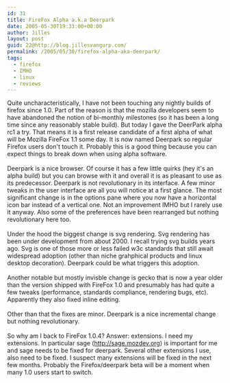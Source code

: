 ```yaml
---
id: 31
title: FireFox Alpha a.k.a Deerpark
date: 2005-05-30T19:33:00+00:00
author: Jilles
layout: post
guid: 22@http://blog.jillesvangurp.com/
permalink: /2005/05/30/firefox-alpha-aka-deerpark/
tags:
  - firefox
  - IMHO
  - linux
  - reviews
---
```

 Quite uncharacteristically, I have not been touching any nightly builds of firefox since 1.0. Part of the reason is that the mozilla developers seem to have abandoned the notion of bi-monthly milestones (so it has been a long time since any reasonably stable build). But today I gave the DeerPark alpha rc1 a try. That means it is a first release candidate of a first alpha of what will be Mozilla FireFox 1.1 some day. It is now named Deerpark so regular Firefox users don't touch it. Probably this is a good thing because you can expect things to break down when using alpha software.<br />
<br />
Deerpark is a nice browser. Of course it has a few little quirks (hey it's an alpha build) but you can browse with it and overall it is as pleasant to use as its predecessor. Deerpark is not revolutionary in its interface. A few minor tweaks in the user interface are all you will notice at a first glance. The most significant change is in the options pane where you now have a horizontal icon bar instead of a vertical one. Not an improvement IMHO but I rarely use it anyway. Also some of the preferences have been rearranged but nothing revolutionary here too.<br />
<br />
Under the hood the biggest change is svg rendering. Svg rendering has been under development from about 2000. I recall trying svg builds years ago. Svg is one of those more or less failed w3c standards that still await widespread adoption (other than niche grahphical products and linux desktop decoration). Deerpark could be what triggers this adoption.<br />
<br />
Another notable but mostly invisble change is gecko that is now a year older than the version shipped with FireFox 1.0 and presumably has had quite a few tweaks (performance, standards compliance, rendering bugs, etc). Apparently they also fixed inline editing.<br />
<br />
Other than that the fixes are minor. Deerpark is a nice incremental change but nothing revolutionary.<br />
<br />
So why am I back to FireFox 1.0.4? Answer: extensions. I need my extensions. In particular sage (http://sage.mozdev.org) is important for me and sage needs to be fixed for deerpark. Several other extensions I use, also need to be fixed. I suspect many extensions will be fixed in the next few months. Probably the Firefox/deerpark beta will be a moment when many 1.0 users start to switch. 